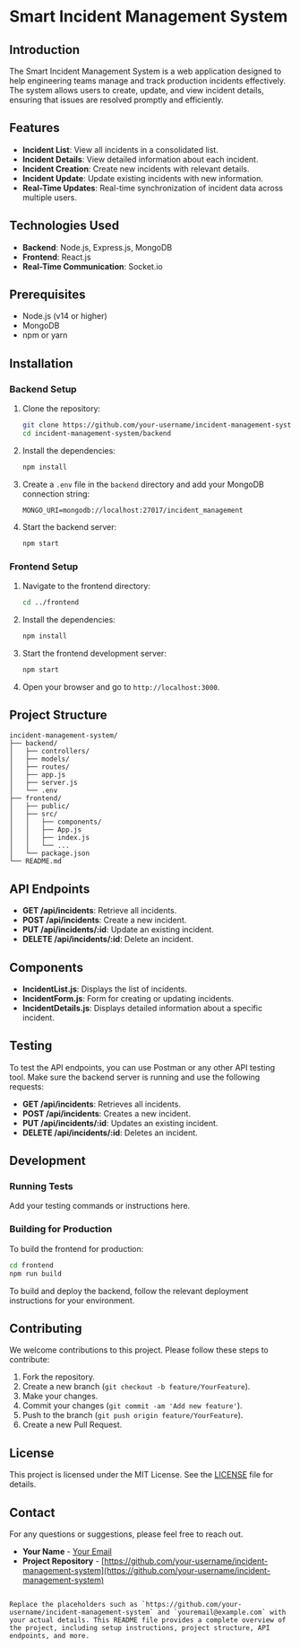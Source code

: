 # Smart Incident Management System

## Introduction

The Smart Incident Management System is a web application designed to help engineering teams manage and track production incidents effectively. The system allows users to create, update, and view incident details, ensuring that issues are resolved promptly and efficiently.

## Features

- **Incident List**: View all incidents in a consolidated list.
- **Incident Details**: View detailed information about each incident.
- **Incident Creation**: Create new incidents with relevant details.
- **Incident Update**: Update existing incidents with new information.
- **Real-Time Updates**: Real-time synchronization of incident data across multiple users.

## Technologies Used

- **Backend**: Node.js, Express.js, MongoDB
- **Frontend**: React.js
- **Real-Time Communication**: Socket.io

## Prerequisites

- Node.js (v14 or higher)
- MongoDB
- npm or yarn

## Installation

### Backend Setup

1. Clone the repository:
   ```bash
   git clone https://github.com/your-username/incident-management-system.git
   cd incident-management-system/backend

2. Install the dependencies:
   ```bash
   npm install
   ```

3. Create a `.env` file in the `backend` directory and add your MongoDB connection string:
   ```plaintext
   MONGO_URI=mongodb://localhost:27017/incident_management
   ```

4. Start the backend server:
   ```bash
   npm start
   ```

### Frontend Setup

1. Navigate to the frontend directory:
   ```bash
   cd ../frontend
   ```

2. Install the dependencies:
   ```bash
   npm install
   ```

3. Start the frontend development server:
   ```bash
   npm start
   ```

4. Open your browser and go to `http://localhost:3000`.

## Project Structure

```
incident-management-system/
├── backend/
│   ├── controllers/
│   ├── models/
│   ├── routes/
│   ├── app.js
│   ├── server.js
│   └── .env
├── frontend/
│   ├── public/
│   ├── src/
│   │   ├── components/
│   │   ├── App.js
│   │   ├── index.js
│   │   └── ...
│   └── package.json
└── README.md
```

## API Endpoints

- **GET /api/incidents**: Retrieve all incidents.
- **POST /api/incidents**: Create a new incident.
- **PUT /api/incidents/:id**: Update an existing incident.
- **DELETE /api/incidents/:id**: Delete an incident.

## Components

- **IncidentList.js**: Displays the list of incidents.
- **IncidentForm.js**: Form for creating or updating incidents.
- **IncidentDetails.js**: Displays detailed information about a specific incident.

## Testing

To test the API endpoints, you can use Postman or any other API testing tool. Make sure the backend server is running and use the following requests:

- **GET /api/incidents**: Retrieves all incidents.
- **POST /api/incidents**: Creates a new incident.
- **PUT /api/incidents/:id**: Updates an existing incident.
- **DELETE /api/incidents/:id**: Deletes an incident.

## Development

### Running Tests

Add your testing commands or instructions here.

### Building for Production

To build the frontend for production:
   ```bash
   cd frontend
   npm run build
   ```

To build and deploy the backend, follow the relevant deployment instructions for your environment.

## Contributing

We welcome contributions to this project. Please follow these steps to contribute:

1. Fork the repository.
2. Create a new branch (`git checkout -b feature/YourFeature`).
3. Make your changes.
4. Commit your changes (`git commit -am 'Add new feature'`).
5. Push to the branch (`git push origin feature/YourFeature`).
6. Create a new Pull Request.

## License

This project is licensed under the MIT License. See the [LICENSE](LICENSE) file for details.

## Contact

For any questions or suggestions, please feel free to reach out.

- **Your Name** - [Your Email](mailto:youremail@example.com)
- **Project Repository** - [https://github.com/your-username/incident-management-system](https://github.com/your-username/incident-management-system)
```

Replace the placeholders such as `https://github.com/your-username/incident-management-system` and `youremail@example.com` with your actual details. This README file provides a complete overview of the project, including setup instructions, project structure, API endpoints, and more.

